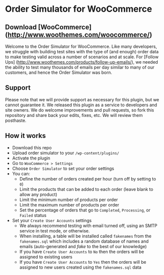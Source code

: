# Order Simulator for WooCommerce
## Download [WooCommerce] (http://www.woothemes.com/woocommerce/)

Welcome to the Order Simulator for WooCommerce. Like many developers, we struggle with building test sites with the type of (and enough) order data to make testing valid across a number of scenarios and at scale. For [Follow Ups] (http://www.woothemes.com/products/follow-up-emails/), we needed the ability to test many thousands of emails per day similar to many of our customers, and hence the Order Simulator was born.

## Support

Please note that we will provide support as necessary for this plugin, but we cannot guarantee it. We released this plugin as a service to developers and site owners. We do welcome improvements and pull requests, so fork this repository and share back your edits, fixes, etc. We will review them posthaste.

## How it works

* Download this repo
* Upload order simulator to your `/wp-content/plugins/`
* Activate the plugin
* Go to `WooCommerce > Settings`
* Choose `Order Simulator` to set your order settings
* You can:
  * Define the number of orders created per hour (turn off by setting to `0`)
  * Limit the products that can be added to each order (leave blank to allow any product)
  * Limit the minimum number of products per order
  * Limit the maximum number of products per order
  * Set the percentage of orders that go to `Completed`, `Processing`, or `Failed` status
* Set your `Create User Accounts` settings
  * We always recommend testing with email turned off, using an SMTP service in test mode, or otherwise.
  * When installing, a table will be installed called `fakenames` from the `fakenames.sql` which includes a random database of names and emails (auto-generated and _fake_ to the best of our knowledge)
  * If you have `Create User Accounts` to `No` then the orders will be assigned to existing users
  * If you have `Create User Accounts` to `Yes` then the orders will be assigned to new users created using the `fakenames.sql` data
